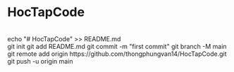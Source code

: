 # HocTapCode
<br/>
echo "# HocTapCode" >> README.md<br/>
git init
git add README.md
git commit -m "first commit"
git branch -M main
git remote add origin https://github.com/thongphungvan14/HocTapCode.git
git push -u origin main
